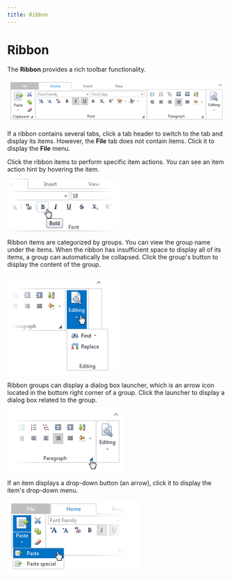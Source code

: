```yaml
---
title: Ribbon
---
```

# Ribbon
The **Ribbon** provides a rich toolbar functionality.

![EUD_Ribbon](../images/img22688.png)

If a ribbon contains several tabs, click a tab header to switch to the tab and display its items. However, the **File** tab does not contain items. Click it to display the **File** menu.

Click the ribbon items to perform specific item actions. You can see an item action hint by hovering the item.

![ASPxRibbon_ItemTooltip](../images/img21377.png)

Ribbon items are categorized by groups. You can view the group name under the items. When the ribbon has insufficient space to display all of its items, a group can automatically be collapsed. Click the group's button to display the content of the group.

![EUD_Ribbon_Groups](../images/img22691.png)

Ribbon groups can display a dialog box launcher, which is an arrow icon located in the bottom right corner of a group. Click the launcher to display a dialog box related to the group.

![EUD_Ribbon_DBLauncher](../images/img25454.png)

If an item displays a drop-down button (an arrow), click it to display the item's drop-down menu.

![EUD_Ribbon_DDItems](../images/img22693.png)